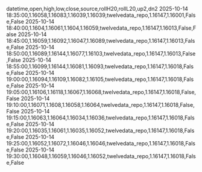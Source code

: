 datetime,open,high,low,close,source,rollH20,rollL20,up2,dn2
2025-10-14 18:35:00,1.16058,1.16083,1.16039,1.16039,twelvedata_repo,1.16147,1.16001,False,False
2025-10-14 18:40:00,1.1604,1.16061,1.1604,1.16059,twelvedata_repo,1.16147,1.16013,False,False
2025-10-14 18:45:00,1.16059,1.16092,1.16047,1.16089,twelvedata_repo,1.16147,1.16013,False,False
2025-10-14 18:50:00,1.16089,1.16144,1.16077,1.16103,twelvedata_repo,1.16147,1.16013,False,False
2025-10-14 18:55:00,1.16099,1.16144,1.16081,1.16093,twelvedata_repo,1.16147,1.16018,False,False
2025-10-14 19:00:00,1.16094,1.16109,1.16082,1.16105,twelvedata_repo,1.16147,1.16018,False,False
2025-10-14 19:05:00,1.16106,1.16118,1.16067,1.16068,twelvedata_repo,1.16147,1.16018,False,False
2025-10-14 19:10:00,1.16071,1.1608,1.16058,1.16064,twelvedata_repo,1.16147,1.16018,False,False
2025-10-14 19:15:00,1.16063,1.16064,1.16034,1.16036,twelvedata_repo,1.16147,1.16018,False,False
2025-10-14 19:20:00,1.16035,1.16061,1.16035,1.16052,twelvedata_repo,1.16147,1.16018,False,False
2025-10-14 19:25:00,1.16052,1.16072,1.16046,1.16046,twelvedata_repo,1.16147,1.16018,False,False
2025-10-14 19:30:00,1.16048,1.16059,1.16046,1.16052,twelvedata_repo,1.16147,1.16018,False,False
